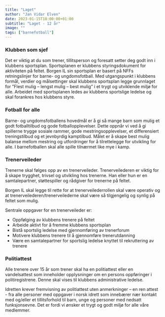 ```yaml
---
title: "Laget"
author: "Jan Vidar Elven"
date: 2023-01-15T18:00:00+01:00
subtitle: "Laget - 12 år"
image: ""
tags: ["barnefotball"]
---
```


### Klubben som sjef

Det er viktig at du som trener, tillitsperson og foresatt setter deg godt inn i klubbens sportsplan. Sportsplanen er klubbens styringsdokument for aktiviteten på feltet. Borgen IL sin sportsplan er basert på NFFs retningslinjer for barne- og ungdomsfotball. Med utgangspunkt i klubbens formål, verdier og målsettinger skal klubbens sportsplan legge grunnlaget for ”Flest mulig – lengst mulig – best mulig” i et trygt og utviklende miljø for alle. Arbeidet med sportsplanen ledes av klubbens sportslige ledelse og skal forankres hos klubbens styre.

### Fotball for alle

Barne- og ungdomsfotballens hovedmål er å gi så mange barn som mulig et godt fotballtilbud og gode fotballopplevelser. Dette oppnår vi ved å gi spillerne trygge sosiale rammer, gode mestringsopplevelser, et differensiert treningstilbud og et jevnbyrdig kamptilbud. Målet er å skape best mulig balanse mellom mestring og utfordringer for å tilrettelegge for utvikling for alle. I barnefotballen skal alle spille tilnærmet like mye i kamp.

### Trenerveileder

Trenerne skal følges opp av en trenerveileder. Trenerveilederen er viktig for å skape trygghet, trivsel og utvikling hos trenerne. Han eller hun er en samtalepartner, støttespiller og rådgiver for trenerne på feltet.

Borgen IL skal legge til rette for at trenerveilederrollen skal være operativ og at trenerveilederen/trenerveilederne skal være så tilgjengelig og synlig på feltet som mulig.  

Sentrale oppgaver for en trenerveileder er:

- Oppfølging av klubbens trenere på feltet
- Arbeide aktivt for å fremme klubbens sportsplan
- Bistå sportslig ledelse med gjennomføring av trenerforum
- Motivere klubbens trenere til å gjennomføre trenerutdanning
- Være en samtalepartner for sportslig ledelse knyttet til rekruttering av trenere

### Politiattest

Alle trenere over 15 år som trener skal ha en politiattest eller en vandelsattest som inneholder opplysninger om en persons oppføringer i politiregistrene. Denne skal vises til klubbens administrative ledelse.

Idretten krever fremvisning av politiattest uten anmerkninger – en ren attest - fra alle personer med oppgaver i norsk idrett som innebærer nær kontakt med og/eller et tillitsforhold til barn, unge og personer med nedsatt funksjonsevne. Det er fordi vi ønsker et trygt og godt miljø for alle våre medlemmer.
